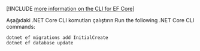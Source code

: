 [!INCLUDE [more information on the CLI for EF Core](~/includes/ef-cli.md)]

<span data-ttu-id="d7167-101">Aşağıdaki .NET Core CLI komutları çalıştırın:</span><span class="sxs-lookup"><span data-stu-id="d7167-101">Run the following .NET Core CLI commands:</span></span>

```dotnetcli
dotnet ef migrations add InitialCreate
dotnet ef database update
```
